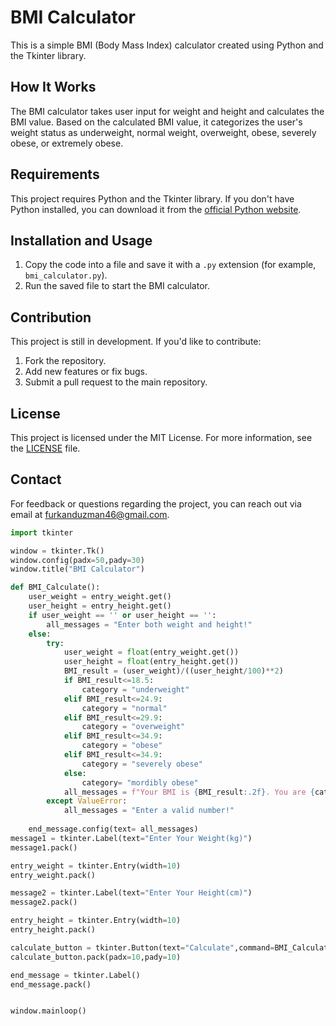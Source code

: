# BMI Calculator

This is a simple BMI (Body Mass Index) calculator created using Python and the Tkinter library.

## How It Works

The BMI calculator takes user input for weight and height and calculates the BMI value. Based on the calculated BMI value, it categorizes the user's weight status as underweight, normal weight, overweight, obese, severely obese, or extremely obese.

## Requirements

This project requires Python and the Tkinter library. If you don't have Python installed, you can download it from the [official Python website](https://www.python.org/).

## Installation and Usage

1. Copy the code into a file and save it with a `.py` extension (for example, `bmi_calculator.py`).
2. Run the saved file to start the BMI calculator.

## Contribution

This project is still in development. If you'd like to contribute:

1. Fork the repository.
2. Add new features or fix bugs.
3. Submit a pull request to the main repository.

## License

This project is licensed under the MIT License. For more information, see the [LICENSE](LICENSE) file.

## Contact

For feedback or questions regarding the project, you can reach out via email at [furkanduzman46@gmail.com](mailto:furkanduzman46@gmail.com).


```python
import tkinter

window = tkinter.Tk()
window.config(padx=50,pady=30)
window.title("BMI Calculator")

def BMI_Calculate():
    user_weight = entry_weight.get()
    user_height = entry_height.get()
    if user_weight == '' or user_height == '':
        all_messages = "Enter both weight and height!"
    else:
        try:
            user_weight = float(entry_weight.get())
            user_height = float(entry_height.get())
            BMI_result = (user_weight)/((user_height/100)**2)
            if BMI_result<=18.5:
                category = "underweight"
            elif BMI_result<=24.9:
                category = "normal"
            elif BMI_result<=29.9:
                category = "overweight"
            elif BMI_result<=34.9:
                category = "obese"
            elif BMI_result<=34.9:
                category = "severely obese"
            else:
                category= "mordibly obese"
            all_messages = f"Your BMI is {BMI_result:.2f}. You are {category}"
        except ValueError:
            all_messages = "Enter a valid number!"
    
    end_message.config(text= all_messages)
message1 = tkinter.Label(text="Enter Your Weight(kg)")
message1.pack()

entry_weight = tkinter.Entry(width=10)
entry_weight.pack()

message2 = tkinter.Label(text="Enter Your Height(cm)")
message2.pack()

entry_height = tkinter.Entry(width=10)
entry_height.pack()

calculate_button = tkinter.Button(text="Calculate",command=BMI_Calculate)
calculate_button.pack(padx=10,pady=10)

end_message = tkinter.Label()
end_message.pack()


window.mainloop()
